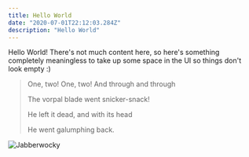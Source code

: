 ```yaml
---
title: Hello World
date: "2020-07-01T22:12:03.284Z"
description: "Hello World"
---
```



Hello World! There's not much content here, so here's something completely meaningless to take up some space in the UI so things don't look empty :) 


> One, two! One, two! And through and through
>
>The vorpal blade went snicker-snack!
>
>He left it dead, and with its head
>
>He went galumphing back.

![Jabberwocky](https://upload.wikimedia.org/wikipedia/commons/thumb/d/d0/Jabberwocky.jpg/399px-Jabberwocky.jpg)
